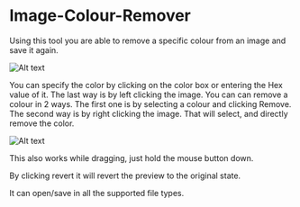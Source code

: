 Image-Colour-Remover
====================

Using this tool you are able to remove a specific colour from an image and save it again.

![Alt text](http://i.imgur.com/5vtLn.png "Preview of the editor with a image loaded.")

You can specify the color by clicking on the color box or entering the Hex value of it.
The last way is by left clicking the image.
You can can remove a colour in 2 ways. The first one is by selecting a colour and clicking Remove. 
The second way is by right clicking the image. That will select, and directly remove the color.

![Alt text](http://i.imgur.com/QTz6o.png "Preview of the editor in action.")

This also works while dragging, just hold the mouse button down.

By clicking revert it will revert the preview to the original state.

It can open/save in all the supported file types.